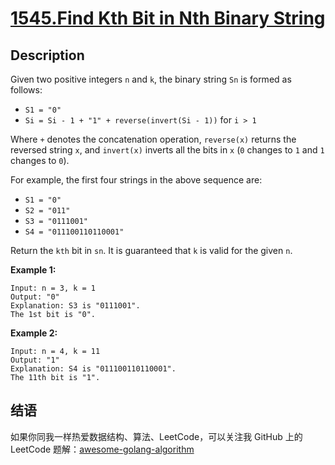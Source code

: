 # [1545.Find Kth Bit in Nth Binary String][title]

## Description
Given two positive integers `n` and `k`, the binary string `Sn` is formed as follows:

- `S1 = "0"`
- `Si = Si - 1 + "1" + reverse(invert(Si - 1))` for `i > 1`

Where `+` denotes the concatenation operation, `reverse(x)` returns the reversed string `x`, and `invert(x)` inverts all the bits in `x` (`0` changes to `1` and `1` changes to `0`).

For example, the first four strings in the above sequence are:

- `S1 = "0"`
- `S2 = "011"`
- `S3 = "0111001"`
- `S4 = "011100110110001"`

Return the `kth` bit in `sn`. It is guaranteed that `k` is valid for the given `n`.

**Example 1:**

```
Input: n = 3, k = 1
Output: "0"
Explanation: S3 is "0111001".
The 1st bit is "0".
```

**Example 2:**

```
Input: n = 4, k = 11
Output: "1"
Explanation: S4 is "011100110110001".
The 11th bit is "1".
```

## 结语

如果你同我一样热爱数据结构、算法、LeetCode，可以关注我 GitHub 上的 LeetCode 题解：[awesome-golang-algorithm][me]

[title]: https://leetcode.com/problems/find-kth-bit-in-nth-binary-string/
[me]: https://github.com/kylesliu/awesome-golang-algorithm

